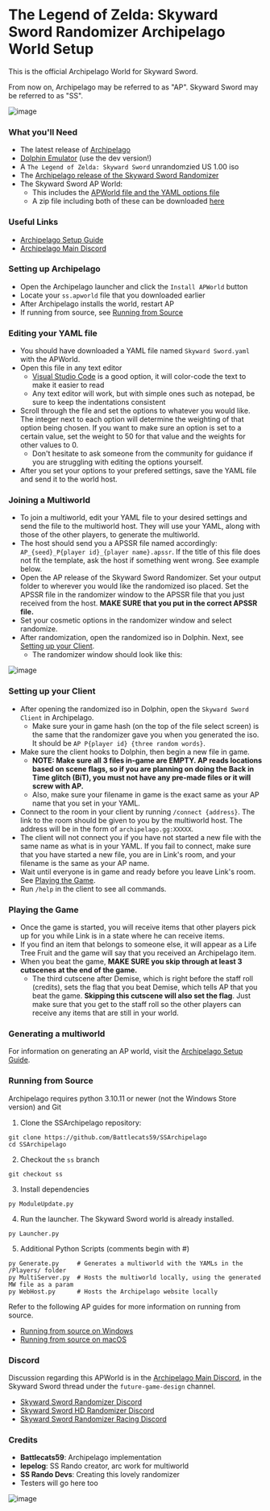 # The Legend of Zelda: Skyward Sword Randomizer Archipelago World Setup

This is the official Archipelago World for Skyward Sword.

From now on, Archipelago may be referred to as "AP". Skyward Sword may be referred to as "SS".

![image](./assets/APSetup_Image0.png)

### What you'll Need
- The latest release of [Archipelago](https://github.com/ArchipelagoMW/Archipelago/releases/latest)
- [Dolphin Emulator](https://dolphin-emu.org/download/) (use the dev version!)
- A `The Legend of Zelda: Skyward Sword` unrandomzied US 1.00 iso
- The [Archipelago release of the Skyward Sword Randomizer](https://nightly.link/Battlecats59/sslib/workflows/build.yaml/archipelago)
- The Skyward Sword AP World:
    - This includes the [APWorld file and the YAML options file](https://github.com/Battlecats59/SS_APWorld/releases/latest)
    - A zip file including both of these can be downloaded [here](https://github.com/Battlecats59/SS_APWorld/releases/latest)

### Useful Links
- [Archipelago Setup Guide](https://archipelago.gg/tutorial/Archipelago/setup/en)
- [Archipelago Main Discord](https://discord.gg/8Z65BR2)

### Setting up Archipelago
- Open the Archipelago launcher and click the `Install APWorld` button
- Locate your `ss.apworld` file that you downloaded earlier
- After Archipelago installs the world, restart AP
- If running from source, see [Running from Source](#running-from-source)

### Editing your YAML file
- You should have downloaded a YAML file named `Skyward Sword.yaml` with the APWorld.
- Open this file in any text editor
    - [Visual Studio Code](https://code.visualstudio.com/Download) is a good option, it will color-code the text to make it easier to read
    - Any text editor will work, but with simple ones such as notepad, be sure to keep the indentations consistent
- Scroll through the file and set the options to whatever you would like. The integer next to each option will determine the weighting of that option being chosen. If you want to make sure an option is set to a certain value, set the weight to 50 for that value and the weights for other values to 0.
    - Don't hesitate to ask someone from the community for guidance if you are struggling with editing the options yourself.
- After you set your options to your prefered settings, save the YAML file and send it to the world host.

### Joining a Multiworld
- To join a multiworld, edit your YAML file to your desired settings and send the file to the multiworld host. They will use your YAML, along with those of the other players, to generate the multiworld.
- The host should send you a APSSR file named accordingly: `AP_{seed}_P{player id}_{player name}.apssr`. If the title of this file does not fit the template, ask the host if something went wrong. See example below.
- Open the AP release of the Skyward Sword Randomizer. Set your output folder to wherever you would like the randomized iso placed. Set the APSSR file in the randomizer window to the APSSR file that you just received from the host. **MAKE SURE that you put in the correct APSSR file.**
- Set your cosmetic options in the randomizer window and select randomize.
- After randomization, open the randomized iso in Dolphin. Next, see [Setting up your Client](#setting-up-your-client).
    - The randomizer window should look like this:

![image](./assets/APSetup_Image1.png)

### Setting up your Client
- After opening the randomized iso in Dolphin, open the `Skyward Sword Client` in Archipelago.
    - Make sure your in game hash (on the top of the file select screen) is the same that the randomizer gave you when you generated the iso. It should be `AP P{player id} {three random words}`.
- Make sure the client hooks to Dolphin, then begin a new file in game.
    - **NOTE: Make sure all 3 files in-game are EMPTY. AP reads locations based on scene flags, so if you are planning on doing the Back in Time glitch (BiT), you must not have any pre-made files or it will screw with AP.**
    - Also, make sure your filename in game is the exact same as your AP name that you set in your YAML.
- Connect to the room in your client by running `/connect {address}`. The link to the room should be given to you by the multiworld host. The address will be in the form of `archipelago.gg:XXXXX`.
- The client will not connect you if you have not started a new file with the same name as what is in your YAML. If you fail to connect, make sure that you have started a new file, you are in Link's room, and your filename is the same as your AP name.
- Wait until everyone is in game and ready before you leave Link's room. See [Playing the Game](#playing-the-game).
- Run `/help` in the client to see all commands.

### Playing the Game
- Once the game is started, you will receive items that other players pick up for you while Link is in a state where he can receive items.
- If you find an item that belongs to someone else, it will appear as a Life Tree Fruit and the game will say that you received an Archipelago item.
- When you beat the game, **MAKE SURE you skip through at least 3 cutscenes at the end of the game.**
    - The third cutscene after Demise, which is right before the staff roll (credits), sets the flag that you beat Demise, which tells AP that you beat the game. **Skipping this cutscene will also set the flag**. Just make sure that you get to the staff roll so the other players can receive any items that are still in your world.

### Generating a multiworld
For information on generating an AP world, visit the [Archipelago Setup Guide](https://archipelago.gg/tutorial/Archipelago/setup/en#generating-a-multiplayer-game).

### Running from Source
Archipelago requires python 3.10.11 or newer (not the Windows Store version) and Git
1. Clone the SSArchipelago repository:
```
git clone https://github.com/Battlecats59/SSArchipelago
cd SSArchipelago
```
2. Checkout the `ss` branch
```
git checkout ss
```
3. Install dependencies
```
py ModuleUpdate.py
```
4. Run the launcher. The Skyward Sword world is already installed.
```
py Launcher.py
```
5. Additional Python Scripts (comments begin with #)
```
py Generate.py     # Generates a multiworld with the YAMLs in the /Players/ folder
py MultiServer.py  # Hosts the multiworld locally, using the generated MW file as a param
py WebHost.py      # Hosts the Archipelago website locally
```

Refer to the following AP guides for more information on running from source.
- [Running from source on Windows](https://github.com/ArchipelagoMW/Archipelago/blob/main/docs/running%20from%20source.md)
- [Running from source on macOS](https://github.com/ArchipelagoMW/Archipelago/blob/main/worlds/generic/docs/mac_en.md)

### Discord
Discussion regarding this APWorld is in the [Archipelago Main Discord](https://discord.gg/8Z65BR2), in the Skyward Sword thread under the `future-game-design` channel.

- [Skyward Sword Randomizer Discord](https://discord.gg/evpNKkaaw6)
- [Skyward Sword HD Randomizer Discord](https://discord.gg/nNbpfH5jyG)
- [Skyward Sword Randomizer Racing Discord](https://discord.gg/cWE892y8WB)

### Credits

- **Battlecats59**: Archipelago implementation
- **lepelog**: SS Rando creator, arc work for multiworld
- **SS Rando Devs**: Creating this lovely randomizer
- Testers will go here too

![image](./assets//APSetup_Image2.png)
